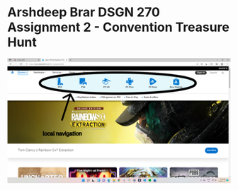 # Arshdeep Brar DSGN 270 Assignment 2 - Convention Treasure Hunt

![fgdfgf](https://github.com/YujirolHanma/dsgn270-a2/blob/master/2.jpg)
